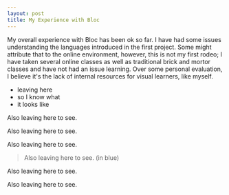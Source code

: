 ```yaml
---
layout: post
title: My Experience with Bloc
---
```

My overall experience with Bloc has been ok so far. I have had some issues understanding the languages introduced in the first project. Some might attribute that to the online environment, however, this is not my first rodeo; I have taken several online classes as well as traditional brick and mortor classes and have not had an issue learning. Over some personal evaluation, I believe it's the lack of internal resources for visual learners, like myself. 

* leaving here
* so I know what
* it looks like

Also leaving here to see.

Also leaving here to see.

Also leaving here to see.

> Also leaving here to see. (in blue)

Also leaving here to see.

Also leaving here to see.